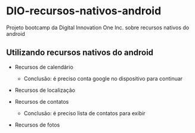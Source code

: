 # DIO-recursos-nativos-android

Projeto bootcamp da Digital Innovation One Inc. sobre recursos nativos do android

## Utilizando recursos nativos do android

- Recursos de calendário
    
    - Conclusão: é preciso conta google no dispositivo para continuar

- Recursos de localização

- Recursos de contatos

    - Conclusão: é preciso lista de contatos para exibir

- Recursos de fotos
